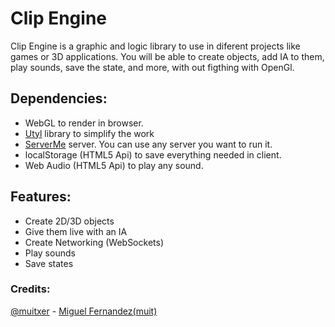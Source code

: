# Clip Engine

Clip Engine is a graphic and logic library to use in diferent projects like games or 3D applications.
You will be able to create objects, add IA to them, play sounds, save the state, and more, with out figthing with OpenGl. 

## Dependencies:
* WebGL to render in browser.
* [Utyl](https://github.com/muit/utyl) library to simplify the work
* [ServerMe](https://github.com/muit/serveMe) server. You can use any server you want to run it.
* localStorage (HTML5 Api) to save everything needed in client.
* Web Audio (HTML5 Api) to play any sound.

## Features:
* Create 2D/3D objects
* Give them live with an IA
* Create Networking (WebSockets)
* Play sounds
* Save states

### Credits:
[@muitxer](https://twitter.com/muitxer) - [Miguel Fernandez(muit)](https://github.com/muit)

